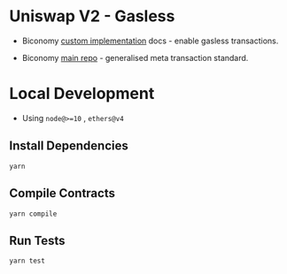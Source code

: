 # Uniswap V2 - Gasless

* Biconomy [custom implementation](https://docs.biconomy.io/products/enable-gasless-transactions) docs - enable gasless transactions.

* Biconomy [main repo](https://github.com/bcnmy/metatx-standard) - generalised meta transaction standard. 

# Local Development

- Using `node@>=10` , `ethers@v4`

## Install Dependencies

`yarn`

## Compile Contracts

`yarn compile`

## Run Tests

`yarn test`

